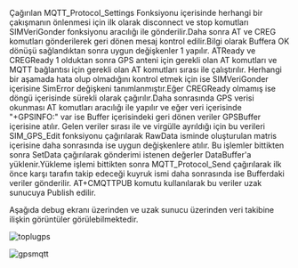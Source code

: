 Çağırılan MQTT_Protocol_Settings Fonksiyonu içerisinde herhangi bir çakışmanın önlenmesi için ilk olarak disconnect ve stop komutları
SIMVeriGonder fonksiyonu aracılığı ile gönderilir.Daha sonra AT ve CREG komutları gönderilerek geri dönen mesaj kontrol edilir.Bilgi
olarak Buffera OK dönüşü sağlandıktan sonra uygun değişkenler 1 yapılır. ATReady ve CREGReady 1 olduktan sonra GPS anteni için gerekli
olan AT komutları ve MQTT bağlantısı için gerekli olan AT komutları sırası ile çalıştırılır. Herhangi bir aşamada hata olup olmadığını
kontrol etmek için ise SIMVeriGonder içerisine SimError değişkeni tanımlanmıştır.Eğer CREGReady olmamış ise döngü içerisinde sürekli
olarak çağırılır.Daha sonrasında GPS verisi okunması AT komutları aracılığı ile yapılır ve eğer veri içerisinde "+GPSINFO:" var ise
Buffer içerisindeki geri dönen veriler GPSBuffer içerisine atılır. Gelen veriler sırası ile ve virgülle ayrıldığı için bu verileri
SIM_GPS_Edit fonksiyonu çağırılarak RawData isminde oluşturulan matris içerisine daha sonrasında ise uygun değişkenlere atılır.
Bu işlemler bittikten sonra SetData çağırılarak gönderimi istenen değerler DataBuffer'a yüklenir.Yükleme işlemi bittikten sonra
MQTT_Protocol_Send çağırılarak ilk önce karşı tarafın takip edeceği kuyruk ismi daha sonrasında ise Bufferdaki veriler gönderilir.
AT+CMQTTPUB komutu kullanılarak bu veriler uzak sunucuya Publish edilir.

Aşağıda debug ekranı üzerinden ve uzak sunucu üzerinden veri takibine ilişkin görüntüler görülebilmektedir.

![toplugps](https://github.com/ErcanTanriverdioglu/STM32_Uygulamalar/assets/122203202/63c7eabe-97be-451f-8026-c3e005402947)


![gpsmqtt](https://github.com/ErcanTanriverdioglu/STM32_Uygulamalar/assets/122203202/3283bc11-ce12-4731-960e-7e4b234dc500)
